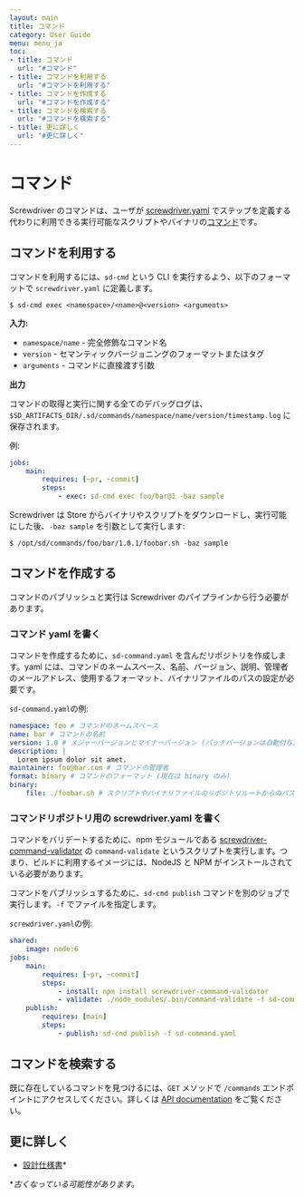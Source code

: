 ```yaml
---
layout: main
title: コマンド
category: User Guide
menu: menu_ja
toc:
- title: コマンド
  url: "#コマンド"
- title: コマンドを利用する
  url: "#コマンドを利用する"
- title: コマンドを作成する
  url: "#コマンドを作成する"
- title: コマンドを検索する
  url: "#コマンドを検索する"
- title: 更に詳しく
  url: "#更に詳しく"
---
```


# コマンド

Screwdriver のコマンドは、ユーザが [screwdriver.yaml](./configuration) でステップを定義する代わりに利用できる実行可能なスクリプトやバイナリの[コマンド](https://ja.wikipedia.org/wiki/%E3%82%B3%E3%83%9E%E3%83%B3%E3%83%89_(%E3%82%B3%E3%83%B3%E3%83%94%E3%83%A5%E3%83%BC%E3%82%BF))です。

## コマンドを利用する

コマンドを利用するには、`sd-cmd` という CLI を実行するよう、以下のフォーマットで `screwdriver.yaml` に定義します。

```
$ sd-cmd exec <namespace>/<name>@<version> <arguments>
```

**入力:**

- `namespace/name` - 完全修飾なコマンド名
- `version` - セマンティックバージョニングのフォーマットまたはタグ
- `arguments` - コマンドに直接渡す引数

**出力**

コマンドの取得と実行に関する全てのデバッグログは、`$SD_ARTIFACTS_DIR/.sd/commands/namespace/name/version/timestamp.log` に保存されます。

例:

```yaml
jobs:
    main:
        requires: [~pr, ~commit]
        steps:
            - exec: sd-cmd exec foo/bar@1 -baz sample
```

Screwdriver は Store からバイナリやスクリプトをダウンロードし、実行可能にした後、`-baz sample` を引数として実行します:

```
$ /opt/sd/commands/foo/bar/1.0.1/foobar.sh -baz sample
```

## コマンドを作成する

コマンドのパブリッシュと実行は Screwdriver のパイプラインから行う必要があります。

### コマンド yaml を書く

コマンドを作成するために、`sd-command.yaml` を含んだリポジトリを作成します。yaml には、コマンドのネームスペース、名前、バージョン、説明、管理者のメールアドレス、使用するフォーマット、バイナリファイルのパスの設定が必要です。

`sd-command.yaml`の例:

```yaml
namespace: foo # コマンドのネームスペース
name: bar # コマンドの名前
version: 1.0 # メジャーバージョンとマイナーバージョン (パッチバージョンは自動付与)
description: |
  Lorem ipsum dolor sit amet.
maintainer: foo@bar.com # コマンドの管理者
format: binary # コマンドのフォーマット (現在は binary のみ)
binary:
    file: ./foobar.sh # スクリプトやバイナリファイルのリポジトリルートからのパス
```

### コマンドリポジトリ用の screwdriver.yaml を書く

コマンドをバリデートするために、npm モジュールである [screwdriver-command-validator](https://github.com/screwdriver-cd/command-validator) の `command-validate` というスクリプトを実行します。つまり、ビルドに利用するイメージには、NodeJS と NPM がインストールされている必要があります。

コマンドをパブリッシュするために、`sd-cmd publish` コマンドを別のジョブで実行します。`-f` でファイルを指定します。

`screwdriver.yaml`の例:

```yaml
shared:
    image: node:6
jobs:
    main:
        requires: [~pr, ~commit]
        steps:
            - install: npm install screwdriver-command-validator
            - validate: ./node_modules/.bin/command-validate -f sd-command.yaml
    publish:
        requires: [main]
        steps:
            - publish: sd-cmd publish -f sd-command.yaml
```

## コマンドを検索する

既に存在しているコマンドを見つけるには、`GET` メソッドで 
 `/commands` エンドポイントにアクセスしてください。詳しくは [API documentation](./api) をご覧ください。

## 更に詳しく

- [設計仕様書](https://github.com/screwdriver-cd/screwdriver/blob/master/design/commands.md)*

**古くなっている可能性があります。*
